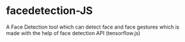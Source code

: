# facedetection-JS
A Face Detection tool which can detect face and face gestures which is made with the help of face detection API (tensorflow.js)

